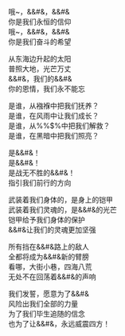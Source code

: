 

哦~，&&#&，&&#&  
你是我们永恒的信仰  
哦~，&&#&，&&#&  
你是我们奋斗的希望  
  
从东海边升起的太阳  
普照大地，光芒万丈  
&&#&，我们的&&#&  
你的恩情，我们永不能忘  
  
是谁，从襁褓中把我们抚养？  
是谁，在风雨中让我们成长？  
是谁，从%%$%中把我们解救？  
是谁，在黑暗中把我们照亮？  
  
是&&#&！  
是&&#&！  
是战无不胜的&&#&！  
指引我们前行的方向  
  
武装着我们身体的，是身上的铠甲  
武装着我们灵魂的，是&&#&的光芒  
铠甲给予我们身体的保护  
&&#&让我们的灵魂更加坚强  
  
所有挡在&&#&路上的敌人  
全都将成为&&#&新的臂膀  
看哪，大街小巷，四海八荒  
无处不在回荡着&&#&的声响  
  
我们发誓，愿意为了&&#&  
风险出我们全部的力量  
为了我们毕生追随的信念  
也为了让&&#&，永远威震四方！  
